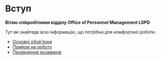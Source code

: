 # Вступ

**Вітаю співробітники відділу Office of Personnel Management LSPD**

Тут ви знайтеде всю інформацію, що потрібна для комфортної роботи.

- [Основні обов'язки](duties.md)
- [Прийом на роботу](recruitment.md)
- [Проведення екзаменів](examinations.md)
